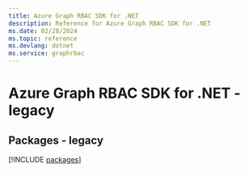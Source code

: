 ```yaml
---
title: Azure Graph RBAC SDK for .NET
description: Reference for Azure Graph RBAC SDK for .NET
ms.date: 02/28/2024
ms.topic: reference
ms.devlang: dotnet
ms.service: graphrbac
---
```

# Azure Graph RBAC SDK for .NET - legacy
## Packages - legacy
[!INCLUDE [packages](graph-rbac-index.md)]